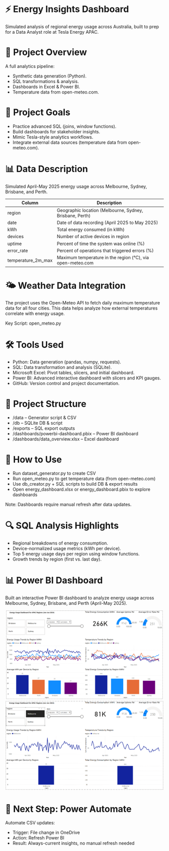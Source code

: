 # ⚡ Energy Insights Dashboard

Simulated analysis of regional energy usage across Australia, built to prep for a Data Analyst role at Tesla Energy APAC.

# 🎯 Project Overview
A full analytics pipeline:

- Synthetic data generation (Python).
- SQL transformations & analysis.
- Dashboards in Excel & Power BI.
- Temperature data from open-meteo.com.

# 🧠 Project Goals

- Practice advanced SQL (joins, window functions).
- Build dashboards for stakeholder insights.
- Mimic Tesla-style analytics workflows.
- Integrate external data sources (temperature data from open-meteo.com).

# 📊 Data Description
Simulated April-May 2025 energy usage across Melbourne, Sydney, Brisbane, and Perth.

|Column|Description|
|---|---|
|region|Geographic location (Melbourne, Sydney, Brisbane, Perth)|
|date|Date of data recording (April 2025 to May 2025)|
|kWh|Total energy consumed (in kWh)|
|devices|Number of active devices in region|
|uptime|Percent of time the system was online (%)|
|error_rate|Percent of operations that triggered errors (%)|
|temperature_2m_max|Maximum temperature in the region (°C), via open-meteo.com|

# 🌤️ Weather Data Integration
The project uses the Open-Meteo API to fetch daily maximum temperature data for all four cities. This data helps analyze how external temperatures correlate with energy usage.

Key Script: open_meteo.py

# 🛠️ Tools Used
- Python: Data generation (pandas, numpy, requests).
- SQL: Data transformation and analysis (SQLite).
- Microsoft Excel: Pivot tables, slicers, and initial dashboard.
- Power BI: Advanced interactive dashboard with slicers and KPI gauges.
- GitHub: Version control and project documentation.

# 📂 Project Structure
- /data – Generator script & CSV
- /db – SQLite DB & script
- /exports – SQL export outputs
- /dashboards/powerbi-dashboard.pbix – Power BI dashboard
- /dashboards/data_overview.xlsx – Excel dashboard

# 🚀 How to Use
- Run dataset_generator.py to create CSV
- Run open_meteo.py to get temperature data (from open-meteo.com)
- Use db_creator.py + SQL scripts to build DB & export results
- Open energy_dashboard.xlsx or energy_dashboard.pbix to explore dashboards

Note: Dashboards require manual refresh after data updates.

# 🔍 SQL Analysis Highlights
- Regional breakdowns of energy consumption.
- Device-normalized usage metrics (kWh per device).
- Top 5 energy usage days per region using window functions.
- Growth trends by region (first vs. last day).

# 📊 Power BI Dashboard
Built an interactive Power BI dashboard to analyze energy usage across Melbourne, Sydney, Brisbane, and Perth (April-May 2025).

![Default View](https://github.com/njanssen66/energy-insights-dashboard/blob/main/Default%20View.png?raw=true)
![Filtered View](https://github.com/njanssen66/energy-insights-dashboard/blob/main/Filtered%20View.png?raw=true)

# 🔄 Next Step: Power Automate
Automate CSV updates:

- Trigger: File change in OneDrive
- Action: Refresh Power BI
- Result: Always-current insights, no manual refresh needed